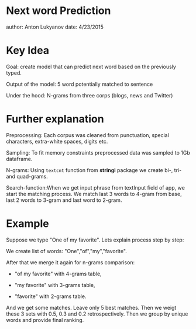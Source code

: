 Next word Prediction
========================================================
author: Anton Lukyanov
date: 4/23/2015 

Key Idea
========================================================

Goal:                 create model that can predict next word based
                      on the previously typed.
                      
Output of the model:  5 word potentially matched to sentence

Under the hood:       N-grams from three corps (blogs, news and Twitter)

Further explanation
========================================================

Preprocessing:  Each corpus was cleaned from punctuation, special characters, 
                extra-white spaces, digits etc.
                
Sampling:       To fit memory constraints preprocessed data was sampled to 1Gb dataframe.

N-grams:        Using `textcnt` function from **stringi** package we create bi-,
                tri- and quad-grams.

Search-function:When we get input phrase from textInput field of app, we start the
                matching   process. We match last 3 words to 4-gram from base, 
                last 2  words to 3-gram and last word to 2-gram.


Example
========================================================

Suppose we type "One of my favorite".
Lets explain process step by step:

We create list of words: "One","of","my","favorite".

After that we merge it again for n-grams comparison:

  - "of my favorite" with 4-grams table,
  
  - "my favorite" with 3-grams table,
  
  - "favorite" with 2-grams table.

And we get some matches. Leave only 5 best matches.
Then we weigt these 3 sets with 0.5, 0.3 and 0.2 retrospectively.
Then we group by unique words and provide final ranking.

